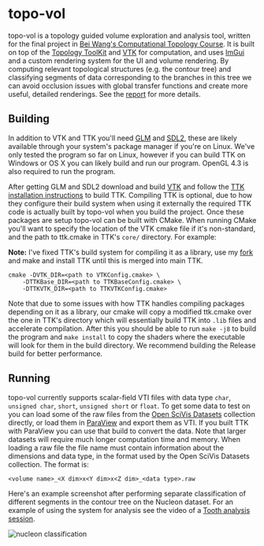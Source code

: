 # topo-vol

topo-vol is a topology guided volume exploration and analysis tool, written for
the final project in
[Bei Wang's Computational Topology Course](http://www.sci.utah.edu/~beiwang/teaching/cs6170-spring-2017/schedule.html).
It is built on top of the [Topology ToolKit](https://topology-tool-kit.github.io/) and
[VTK](http://www.vtk.org/) for computation, and uses
[ImGui](https://github.com/ocornut/imgui) and a custom rendering system for the UI and volume rendering.
By computing relevant topological structures (e.g. the contour tree) and classifying segments of
data corresponding to the branches in this tree we can avoid occlusion issues with global transfer
functions and create more useful, detailed renderings.
See the [report](report.pdf) for more details.

## Building

In addition to VTK and TTK you'll need [GLM](http://glm.g-truc.net/) and [SDL2](https://www.libsdl.org/),
these are likely available through your system's package manager if you're on Linux. We've only tested the
program so far on Linux, however if you can build TTK on Windows or OS X you can likely build and run our program.
OpenGL 4.3 is also required to run the program.

After getting GLM and SDL2 download and build [VTK](http://vtk.org/) and follow the
[TTK installation instructions](https://topology-tool-kit.github.io/installation.html) to build TTK.
Compiling TTK is optional, due to how they configure their build system when using it externally
the required TTK code is actually built by topo-vol when you build the project.
Once these packages are setup topo-vol can be built with CMake. When running CMake you'll
want to specify the location of the VTK cmake file if it's non-standard, and the path to ttk.cmake
in TTK's `core/` directory. For example:

**Note:** I've fixed TTK's build system for compiling it as a library, use my
[fork](https://github.com/Twinklebear/ttk) and make and install TTK until this
is merged into main TTK.

```
cmake -DVTK_DIR=<path to VTKConfig.cmake> \
	-DTTKBase_DIR=<path to TTKBaseConfig.cmake> \
	-DTTKVTK_DIR=<path to TTKVTKConfig.cmake>
```

Note that due to some issues with how TTK handles compiling packages depending on it
as a library, our cmake will copy a modified ttk.cmake over the one in TTK's directory which will essentially
build TTK into `.lib` files and accelerate compilation. 
After this you should be able to run `make -j8` to build the program and `make install` to copy
the shaders where the executable will look for them in the build directory. We recommend
building the Release build for better performance.

## Running

topo-vol currently supports scalar-field VTI files with data type `char`, `unsigned char`,
`short`, `unsigned short` or `float`.
To get some data to test on you can load some of the raw files from the
[Open SciVis Datasets](https://github.com/pavolzetor/open_scivis_datasets)
collection directly, or load them in [ParaView](http://www.paraview.org/) and export them as VTI. If you
built TTK with ParaView you can use that build to convert the data. Note that larger datasets
will require much longer computation time and memory. When loading a raw file the
file name must contain information about the dimensions and data type, in the format
used by the Open SciVis Datasets collection. The format is:

```
<volume name>_<X dim>x<Y dim>x<Z dim>_<data type>.raw
```

Here's an example screenshot after performing separate classification of
different segments in the contour tree on the Nucleon dataset.  For an
example of using the system for analysis see the video of a [Tooth analysis session](https://youtu.be/S7Gm2hYsHKU).

![nucleon classification](http://i.imgur.com/0geW8ma.png)

